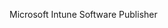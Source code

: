 <Token xmlns:xlink="http://www.w3.org/1999/xlink">Microsoft Intune Software Publisher</Token>

<!--HONumber=May16_HO2-->


